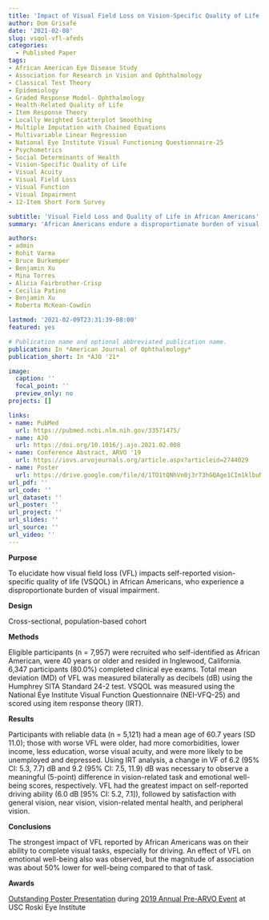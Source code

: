 ```yaml
---
title: 'Impact of Visual Field Loss on Vision-Specific Quality of Life in African Americans: The African American Eye Disease Study'
author: Dom Grisafe
date: '2021-02-08'
slug: vsqol-vfl-afeds
categories:
  - Published Paper
tags:
- African American Eye Disease Study
- Association for Research in Vision and Ophthalmology
- Classical Test Theory
- Epidemiology
- Graded Response Model- Ophthalmology
- Health-Related Quality of Life
- Item Response Theory
- Locally Weighted Scatterplot Smoothing
- Multiple Imputation with Chained Equations
- Multivariable Linear Regression
- National Eye Institute Visual Functioning Questionnaire-25
- Psychometrics
- Social Determinants of Health
- Vision-Specific Quality of Life
- Visual Acuity
- Visual Field Loss
- Visual Function
- Visual Impairment
- 12-Item Short Form Survey

subtitle: 'Visual Field Loss and Quality of Life in African Americans'
summary: 'African Americans endure a disproportionate burden of visual impairment. Vision quality of life was characterized by daily tasks and emotional well-being. Field loss had the greatest impact on completing daily visual tasks. A meaningful change in visual task was associated with 6 dB lower visual field. Preventing visual field loss is important for preserving vision quality of life.'

authors:
- admin
- Rohit Varma
- Bruce Burkemper
- Benjamin Xu
- Mina Torres
- Alicia Fairbrother-Crisp
- Cecilia Patino
- Benjamin Xu
- Roberta McKean-Cowdin

lastmod: '2021-02-09T23:31:39-08:00'
featured: yes

# Publication name and optional abbreviated publication name.
publication: In *American Journal of Ophthalmology*
publication_short: In *AJO '21*

image:
  caption: ''
  focal_point: ''
  preview_only: no
projects: []

links:
- name: PubMed
  url: https://pubmed.ncbi.nlm.nih.gov/33571475/
- name: AJO
  url: https://doi.org/10.1016/j.ajo.2021.02.008
- name: Conference Abstract, ARVO '19
  url: https://iovs.arvojournals.org/article.aspx?articleid=2744029
- name: Poster
  url: https://drive.google.com/file/d/1TO1tQNhVn0j3r73hGQAge1CIm1klbuN9/view?usp=sharing
url_pdf: ''
url_code: ''
url_dataset: ''
url_poster: ''
url_project: ''
url_slides: ''
url_source: ''
url_video: ''
---
```


**Purpose**  

To elucidate how visual field loss (VFL) impacts self-reported vision-specific quality of life (VSQOL) in African Americans, who experience a disproportionate burden of visual impairment.

**Design**  

 Cross-sectional, population-based cohort
 
**Methods**  

Eligible participants (n = 7,957) were recruited who self-identified as African American, were 40 years or older and resided in Inglewood, California. 6,347 participants (80.0%) completed clinical eye exams. Total mean deviation (MD) of VFL was measured bilaterally as decibels (dB) using the Humphrey SITA Standard 24-2 test. VSQOL was measured using the National Eye Institute Visual Function Questionnaire (NEI-VFQ-25) and scored using item response theory (IRT). 

**Results**  

Participants with reliable data (n = 5,121) had a mean age of 60.7 years (SD 11.0); those with worse VFL were older, had more comorbidities, lower income, less education, worse visual acuity, and were more likely to be unemployed and depressed. Using IRT analysis, a change in VF of 6.2 (95% CI: 5.3, 7.7) dB and 9.2 (95% CI: 7.5, 11.9) dB was necessary to observe a meaningful (5-point) difference in vision-related task and emotional well-being scores, respectively. VFL had the greatest impact on self-reported driving ability (6.0 dB [95% CI: 5.2, 7.1]), followed by satisfaction with general vision, near vision, vision-related mental health, and peripheral vision. 

**Conclusions**  

The strongest impact of VFL reported by African Americans was on their ability to complete visual tasks, especially for driving. An effect of VFL on emotional well-being also was observed, but the magnitude of association was about 50% lower for well-being compared to that of task. 

**Awards**

[Outstanding Poster Presentation](https://drive.google.com/file/d/1dY2b-Ua3eDwUnfRggsv5a2OSSY65SKfL/view) during [2019 Annual Pre-ARVO Event](https://www.facebook.com/uscroskieye/posts/thank-you-to-our-incredible-university-of-southern-california-vision-science-res/1268504036632305/) at USC Roski Eye Institute
